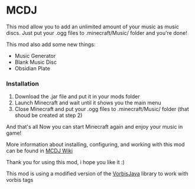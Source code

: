 # MCDJ

This mod allow you to add an unlimited amount of your music as music discs.
Just put your .ogg files to .minecraft/Music/ folder and you're done!

This mod also add some new things:
  - Music Generator
  - Blank Music Disc
  - Obsidian Plate

### Installation

1. Download the .jar file and put it in your mods folder
2. Launch Minecraft and wait until it shows you the main menu
3. Close Minecraft and put your .ogg files to .minecraft/Music/ folder (that shoud be created at step 2)

And that's all Now you can start Minecraft again and enjoy your music in game!

More information about installing, configuring, and working with this mod can be found in <a href="https://github.com/Shoxie12/MCDJ/wiki">MCDJ Wiki</a>

Thank you for using this mod, i hope you like it :)

This mod is using a modified version of the <a href="https://github.com/Gagravarr/VorbisJava">VorbisJava</a> library to work with vorbis tags
